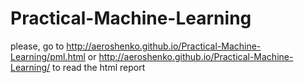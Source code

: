 # Practical-Machine-Learning

please, go to
http://aeroshenko.github.io/Practical-Machine-Learning/pml.html
or
http://aeroshenko.github.io/Practical-Machine-Learning/
to read the html report
